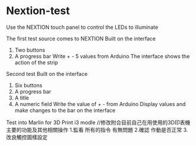 # Nextion-test
Use the NEXTION touch panel to control the LEDs to illuminate

The first test source comes to NEXTION
Built on the interface
1. Two buttons
2. A progress bar
Write + - 5 values from Arduino
The interface shows the action of the strip

Second test
Built on the interface
1. Six buttons
2. A progress bar
3. A title
4. A numeric field
Write the value of + - from Arduino
Display values and make changes to the bar on the interface

Test into Marlin for 3D Print i3 modle 
//修改附合目前自己在用使用的3D印表機 主要的功能及其他相關操作
1.監看 所有的指令 有無問題
2.確認 作動是否正常
3.改良觸控圖樣設定

